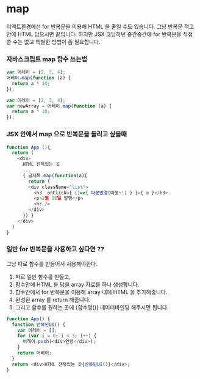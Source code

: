 # map

리액트환경에선 for 반복문을 이용해 HTML 을 줄일 수도 있습니다.
그냥 반복문 적고 안에 HTML 담으시면 끝입니다.
하지만 JSX 코딩하던 중간중간에 for 반복문을 직접 쓸 수는 없고 특별한 방법이 좀 필요합니다.

### 자바스크립트 map 함수 쓰는법

```javascript
var 어레이 = [2, 3, 4];
어레이.map(function (a) {
  return a * 10;
});
```

```javascript
var 어레이 = [2, 3, 4];
var newArray = 어레이.map(function (a) {
  return a * 10;
});
```

### JSX 안에서 map 으로 반복문을 돌리고 싶을때

```javascript
function App (){
  return (
    <div>
      HTML 잔뜩있는 곳
      ...
      { 글제목.map(function(a){
        return (
        <div className="list">
          <h3  onClick={ ()=>{ 따봉변경(따봉+1) } }>{ a }</h3>
          <p>2월 18일 발행</p>
          <hr />
        </div>
      }) }
    </div>
  )
}
```

### 일반 for 반복문을 사용하고 싶다면 ??

그냥 따로 함수를 만들어서 사용해야한다.

1. 따로 일반 함수를 만들고,
2. 함수안에 HTML 을 담을 array 자료를 하나 생성합니다.
3. 함수안에서 for 반복문을 이용해 array 내에 HTML 을 추가해줍니다.
4. 완성된 array 를 return 해줍니다.
5. 그리고 함수를 원하는 곳에 {함수명()} 데이터바인딩 해주시면 됩니다.

```javascript
function App() {
  function 반복된UI() {
    var 어레이 = [];
    for (var i = 0; i < 3; i++) {
      어레이.push(<div>안녕</div>);
    }
    return 어레이;
  }
  return <div>HTML 잔뜩있는 곳{반복된UI()}</div>;
}
```
